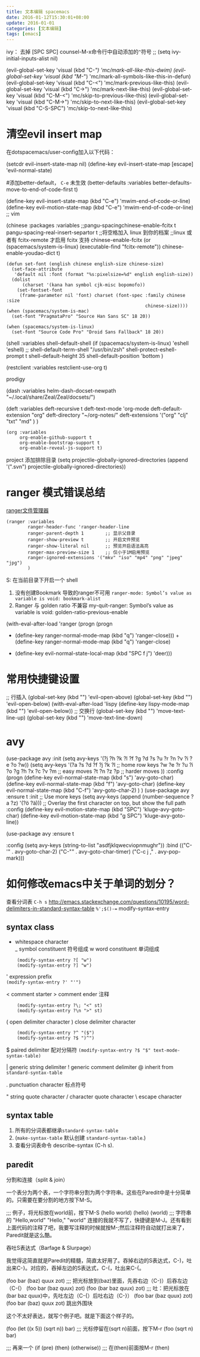 ```yaml
---
title: 文本编辑 spacemacs
date: 2016-01-12T15:30:01+08:00
update: 2016-01-01
categories: [文本编辑]
tags: [emacs]
---
```

ivy：
去掉 [SPC SPC] counsel-M-x命令行中自动添加的`^`符号
;; (setq ivy-initial-inputs-alist nil)


(evil-global-set-key 'visual (kbd "C-*") 'mc/mark-all-like-this-dwim)
(evil-global-set-key 'visual (kbd "M-*") 'mc/mark-all-symbols-like-this-in-defun)
(evil-global-set-key 'visual (kbd "C-<") 'mc/mark-previous-like-this)
(evil-global-set-key 'visual (kbd "C->") 'mc/mark-next-like-this)
(evil-global-set-key 'visual (kbd "C-M-<") 'mc/skip-to-previous-like-this)
(evil-global-set-key 'visual (kbd "C-M->") 'mc/skip-to-next-like-this)
(evil-global-set-key 'visual (kbd "C-S-SPC") 'mc/skip-to-next-like-this)

#  清空evil insert map
在dotspacemacs/user-config加入以下代码：

(setcdr evil-insert-state-map nil)
(define-key evil-insert-state-map [escape] 'evil-normal-state)

#添加better-default， `C-e` 未生效
(better-defaults :variables
                 better-defaults-move-to-end-of-code-first t)

(define-key evil-insert-state-map (kbd "C-e") 'mwim-end-of-code-or-line)
(define-key evil-motion-state-map (kbd "C-e") 'mwim-end-of-code-or-line)
;; vim

(chinese :packages
        :variables
        ;;pangu-spacingchinese-enable-fcitx t
        pangu-spacing-real-insert-separtor t ;;将空格加入 linux 到你的档案
        ;;linux 或者有 fcitx-remote 才启用 fcitx 支持
        chinese-enable-fcitx (or (spacemacs/system-is-linux) (executable-find "fcitx-remote"))
        chinese-enable-youdao-dict t)
```
(defun set-font (english chinese english-size chinese-size)
  (set-face-attribute
   'default nil :font (format "%s:pixelsize=%d" english english-size))
  (dolist
      (charset '(kana han symbol cjk-misc bopomofo))
    (set-fontset-font
     (frame-parameter nil 'font) charset (font-spec :family chinese :size
                                                    chinese-size))))
(when (spacemacs/system-is-mac)
  (set-font "PragmataPro" "Source Han Sans SC" 18 20))

(when (spacemacs/system-is-linux)
  (set-font "Source Code Pro" "Droid Sans Fallback" 18 20))

```
(shell :variables
       shell-default-shell (if (spacemacs/system-is-linux) 'eshell 'eshell)
       ;; shell-default-term-shell "/usr/bin/zsh"
       shell-protect-eshell-prompt t
       shell-default-height 35
       shell-default-position 'bottom
       )

(restclient :variables
           restclient-use-org t)

prodigy

(dash :variables helm-dash-docset-newpath "~/.local/share/Zeal/Zeal/docsets/")

(deft :variables
  deft-recursive t
  deft-text-mode 'org-mode
  deft-default-extension "org"
  deft-directory "~/org-notes/"
  deft-extensions '("org" "clj" "txt" "md" )
  )

```
(org :variables
     org-enable-github-support t
     org-enable-bootstrap-support t
     org-enable-reveal-js-support t)

```
project 添加排除目录
  (setq projectile-globally-ignored-directories
        (append '(".svn") projectile-globally-ignored-directories))
# ranger 模式错误总结
[ranger文件管理器](http://debsoft.blog.163.com/blog/static/170754272201192204553391/)
```
(ranger :variables
        ranger-header-func 'ranger-header-line
        ranger-parent-depth 1        ;; 显示父目录
        ranger-show-preview t        ;; 开启文件预览
        ranger-show-literal nil      ;; 预览开启语法高亮
        ranger-max-preview-size 1    ;; 仅小于1M启用预览
        ranger-ignored-extensions '("mkv" "iso" "mp4" "png" "jpeg" "jpg")
        )

```
S: 在当前目录下开启一个 shell

1. 没有创建Bookmark 导致的ranger不可用
`ranger-mode: Symbol’s value as variable is void: bookmark-alist`
2. Ranger 与 golden ratio 不兼容
my-quit-ranger: Symbol’s value as variable is void: golden-ratio-previous-enable


(with-eval-after-load 'ranger
    (progn		    (progn
 -    (define-key ranger-normal-mode-map (kbd "q") 'ranger-close)))		 +    (define-key ranger-normal-mode-map (kbd "q") 'ranger-close)
 +    (define-key evil-normal-state-local-map (kbd "SPC f j") 'deer)))

# 常用快捷键设置
 ;; 行插入
(global-set-key (kbd "<C-S-return>") 'evil-open-above)
(global-set-key (kbd "<C-return>") 'evil-open-below)
(with-eval-after-load 'lispy
  (define-key lispy-mode-map (kbd "<C-return>") 'evil-open-below))
;; 交换行
(global-set-key (kbd "<C-up>") 'move-text-line-up)
(global-set-key (kbd "<C-down>") 'move-text-line-down)
# avy
(use-package avy
:init (setq avy-keys '(?j ?h ?k ?l ?f ?g ?d ?s ?u ?r ?n ?v ?i ?e ?o ?w))
(setq avy-keys '(?a ?s ?d ?f ?j ?k ?l ;; home row keys
                    ?w ?e ?r ?u ?i ?o ?g ?h ?x ?c ?v ?m ;; easy moves
                    ?t ?n ?z ?p ;; harder moves
                    ))
:config (progn
          (define-key evil-normal-state-map (kbd "s") 'avy-goto-char)
          (define-key evil-normal-state-map (kbd "f") 'avy-goto-char)
          (define-key evil-normal-state-map (kbd "C-f") 'avy-goto-char-2)
        )
)
(use-package avy
  :ensure t
  :init
  ;; Use more keys
  (setq avy-keys (append (number-sequence ?a ?z) '(?ö ?ä)))
  ;; Overlay the first character on top, but show the full path
  :config
  (define-key evil-motion-state-map (kbd "SPC") 'kluge-avy-goto-char)
  (define-key evil-motion-state-map (kbd "g SPC") 'kluge-avy-goto-line))

(use-package avy
  :ensure t

  :config
  (setq avy-keys (string-to-list "asdfjklqwecviopnmughr"))
  :bind (("C-'"     . avy-goto-char-2)
         ("C-\""    . avy-goto-char-timer)
         ("C-c j ," . avy-pop-mark)))
# 如何修改emacs中关于单词的划分？
查看分词表 `C-h s`
http://emacs.stackexchange.com/questions/10195/word-delimiters-in-standard-syntax-table
`%';$()-=`
modify-syntax-entry
## syntax class

-   whitespace character        
_   symbol constituent   符号组成
w   word constituent     单词组成
```
    (modify-syntax-entry ?[ "w")
    (modify-syntax-entry ?] "w")
```
'   expression prefix  
    `(modify-syntax-entry ?' "'")`

<   comment starter          >   comment ender   注释
```
    (modify-syntax-entry ?\; "<" st)
    (modify-syntax-entry ?\n ">" st)
```
(   open delimiter character )   close delimiter character
```
    (modify-syntax-entry ?^ "($")
    (modify-syntax-entry ?$ ")^")
```
$   paired delimiter 配对分隔符
  `(modify-syntax-entry ?$ "$" text-mode-syntax-table)`

|   generic string delimiter
!   generic comment delimiter
@   inherit from `standard-syntax-table`

.   punctuation character 标点符号

"   string quote character
/   character quote character
\   escape character


## syntax table
1. 所有的分词表都继承`standard-syntax-table`
2. (`make-syntax-table` 默认创建 `standard-syntax-table`.)
3. 查看分词表命令 describe-syntax (C-h s).


## paredit
分割和连接（split & join）

一个表分为两个表，一个字符串分割为两个字符串。这些在Paredit中是十分简单的。只需要在要分割的地方按下M-S。

;;; 例子，将光标放在world前，按下M-S
(hello world)
(hello) (world)
;;; 字符串的
"Hello,world"
"Hello," "world"
连接的我就不写了，快捷键是M-J。还有看到上面代码的注释了吧，我要写注释的时候就按M-;然后注释符自动就打出来了，Paredit就是这么酷。

吞吐S表达式（Barfage & Slurpage）

我觉得这简直就是Paredit的精髓，简直太好用了。吞掉右边的S表达式，C-)，吐出来C-}。对应的，吞掉左边的S表达式，C-(，吐出来C-{。

(foo bar (baz) quux zot)
;;; 把光标放到(baz)里面，先吞右边（C-)）后吞左边（C-(）
(foo bar (baz quux) zot)
(foo (bar baz quux) zot)
;;; 吐：把光标放在(bar baz quux)中，先吐左边（C-{）后吐右边（C-}）
(foo bar (baz quux) zot)
(foo bar (baz) quux zot)
跳出外围块

这个不太好表达，就写个例子吧。就是下面这个样子的。

(foo (let ((x 5))
       (sqrt n)) bar)
;;; 光标停留在(sqrt n)前面，按下M-r
(foo (sqrt n) bar)

;;; 再来一个
(if (pre)
    (then)
    (otherwise))
;;; 在(then)前面按M-r
(then)
